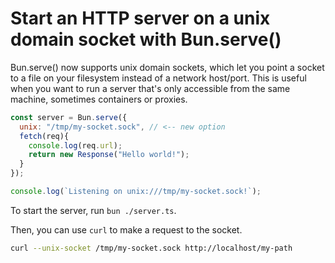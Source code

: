 # Start an HTTP server on a unix domain socket with Bun.serve()

Bun.serve() now supports unix domain sockets,
which let you point a socket to a file on your
filesystem instead of a network host/port. This is
useful when you want to run a server that's only
accessible from the same machine, sometimes
containers or proxies.

```javascript
const server = Bun.serve({
  unix: "/tmp/my-socket.sock", // <-- new option
  fetch(req){
    console.log(req.url);
    return new Response("Hello world!");
  }
});

console.log(`Listening on unix:///tmp/my-socket.sock!`);
```

To start the server, run `bun ./server.ts`. 

Then, you can use `curl` to make a request to the
socket.

```sh
curl --unix-socket /tmp/my-socket.sock http://localhost/my-path
```
